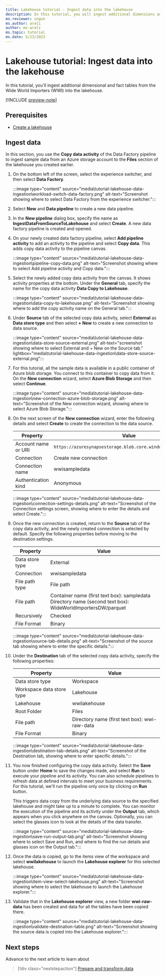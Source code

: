 ```yaml
---
title: Lakehouse tutorial - Ingest data into the lakehouse
description: In this tutorial, you will ingest additional dimensions and fact tables from the Wide World Importers (WWI) into the lakehouse.
ms.reviewer: sngun
ms.author: arali
author: ms-arali
ms.topic: tutorial
ms.date: 5/23/2023
---
```


# Lakehouse tutorial: Ingest data into the lakehouse

In this tutorial, you'll ingest additional dimensional and fact tables from the Wide World Importers (WWI) into the lakehouse.

[!INCLUDE [preview-note](../includes/preview-note.md)]

## Prerequisites

* [Create a lakehouse](tutorial-build-lakehouse.md)

## Ingest data

In this section, you use the **Copy data activity** of the Data Factory pipeline to ingest sample data from an Azure storage account to the **Files** section of the lakehouse you created earlier.

1. On the bottom left of the screen, select the experience switcher, and then select **Data Factory**.

   :::image type="content" source="media\tutorial-lakehouse-data-ingestion\workload-switch-data-factory.png" alt-text="Screenshot showing where to select Data Factory from the experience switcher.":::

1. Select **New** and **Data pipeline** to create a new data pipeline.

1. In the **New pipeline** dialog box, specify the name as **IngestDataFromSourceToLakehouse** and select **Create**. A new data factory pipeline is created and opened.

1. On your newly created data factory pipeline, select **Add pipeline activity** to add an activity to the pipeline and select **Copy data**. This adds copy data activity to the pipeline canvas.

   :::image type="content" source="media\tutorial-lakehouse-data-ingestion\pipeline-copy-data.png" alt-text="Screenshot showing where to select Add pipeline activity and Copy data.":::

1. Select the newly added copy data activity from the canvas. It shows activity properties at the bottom. Under the **General** tab, specify the name for the copy data activity **Data Copy to Lakehouse**.

   :::image type="content" source="media\tutorial-lakehouse-data-ingestion\data-copy-to-lakehouse.png" alt-text="Screenshot showing where to add the copy activity name on the General tab.":::

1. Under **Source** tab of the selected copy data activity, select **External** as **Data store type** and then select **+ New** to create a new connection to data source.

   :::image type="content" source="media\tutorial-lakehouse-data-ingestion\data-store-source-external.png" alt-text="screenshot showing where to select External and + New on the Source tab." lightbox="media\tutorial-lakehouse-data-ingestion\data-store-source-external.png":::

1. For this tutorial, all the sample data is available in a public container of Azure blob storage. You connect to this container to copy data from it. On the **New connection** wizard, select **Azure Blob Storage** and then select **Continue**.

   :::image type="content" source="media\tutorial-lakehouse-data-ingestion\new-connection-azure-blob-storage.png" alt-text="Screenshot of the New connection wizard, showing where to select Azure Blob Storage.":::

1. On the next screen of the **New connection** wizard, enter the following details and select **Create** to create the connection to the data source.

   | Property | Value |
   |---|---|
   | Account name or URI | `https://azuresynapsestorage.blob.core.windows.net/sampledata` |
   |Connection | Create new connection |
   | Connection name | wwisampledata |
   | Authentication kind | Anonymous |

   :::image type="content" source="media\tutorial-lakehouse-data-ingestion\connection-settings-details.png" alt-text="Screenshot of the Connection settings screen, showing where to enter the details and select Create.":::

1. Once the new connection is created, return to the **Source** tab of the copy data activity, and the newly created connection is selected by default. Specify the following properties before moving to the destination settings.

   | Property | Value |
   |---|---|
   | Data store type | External |
   | Connection | wwisampledata |
   | File path type | File path |
   | File path | Container name (first text box): sampledata<br>Directory name (second text box): WideWorldImportersDW/parquet |
   | Recursively | Checked |
   | File Format | Binary |

   :::image type="content" source="media\tutorial-lakehouse-data-ingestion\source-tab-details.png" alt-text="Screenshot of the source tab showing where to enter the specific details.":::

1. Under the **Destination** tab of the selected copy data activity, specify the following properties:

   | Property | Value |
   |---|---|
   | Data store type | Workspace |
   | Workspace data store type | Lakehouse |
   | Lakehouse | wwilakehouse |
   | Root Folder | Files |
   | File path | Directory name (first text box): wwi-raw-data |
   | File Format | Binary |

   :::image type="content" source="media\tutorial-lakehouse-data-ingestion\destination-tab-details.png" alt-text="Screenshot of the Destination tab, showing where to enter specific details.":::

1. You now finished configuring the copy data activity. Select the **Save** button under **Home** to save the changes made, and select **Run** to execute your pipeline and its activity. You can also schedule pipelines to refresh data at defined intervals to meet your business requirements. For this tutorial, we'll run the pipeline only once by clicking on **Run** button.

   This triggers data copy from the underlying data source to the specified lakehouse and might take up to a minute to complete. You can monitor the execution of the pipeline and its activity under the **Output** tab, which appears when you click anywhere on the canvas. Optionally, you can select the glasses icon to look at the details of the data transfer.

   :::image type="content" source="media\tutorial-lakehouse-data-ingestion\save-run-output-tab.png" alt-text="Screenshot showing where to select Save and Run, and where to find the run details and glasses icon on the Output tab.":::

1. Once the data is copied, go to the items view of the workspace and select **wwilakehouse** to launch the **Lakehouse explorer** for this selected lakehouse.

   :::image type="content" source="media\tutorial-lakehouse-data-ingestion\item-view-select-lakehouse.png" alt-text="Screenshot showing where to select the lakehouse to launch the Lakehouse explorer.":::

1. Validate that in the **Lakehouse explorer** view, a new folder **wwi-raw-data** has been created and data for all the tables have been copied there.

   :::image type="content" source="media\tutorial-lakehouse-data-ingestion\validate-destination-table.png" alt-text="Screenshot showing the source data is copied into the Lakehouse explorer.":::

## Next steps

Advance to the next article to learn about
> [!div class="nextstepaction"]
> [Prepare and transform data](tutorial-lakehouse-data-preparation.md)
